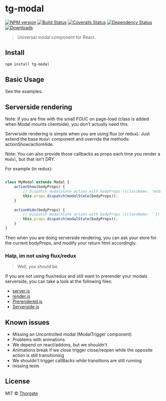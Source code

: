 # tg-modal

[![NPM version][npm-image]][npm-url]
[![Build Status][travis-image]][travis-url]
[![Coveralls Status][coveralls-image]][coveralls-url]
[![Dependency Status][depstat-image]][depstat-url]
[![Downloads][download-badge]][npm-url]

> Universal modal component for React.

## Install

```sh
npm install tg-modal
```

## Basic Usage

See the examples.

## Serverside rendering

Note: If you are fine with the small FOUC on page-load (class is added when Modal mounts clientside), you don't actually need this.

Serverside rendering is simple when you are using flux (or redux). Just extend the base `Modal` component
and override the methods: actionShow/actionHide.

Note: You can also provide those callbacks as props each time you render a `Modal`, but that isn't DRY.

For example (in redux):

```js

class MyModal extends Modal {
    actionShow(bodyProps) {
        // Dispatch modalState action with bodyProps ({className: 'modal-open'})
        this.props.dispatch(modalState(bodyProps));
    }
    
    actionHide(bodyProps) {
        // Dispatch modalState action with bodyProps ({className: ''})
        this.props.dispatch(modalState(bodyProps));
    }
}
```

Then when you are doing serverside rendering, you can ask your store for the current bodyProps,
and modify your return html accordingly.

### Halp, im not using flux/redux

> Well, you should be.

If you are not using flux/redux and still want to prerender your modals serverside, 
you can take a look at the following files:

 - [server.js](https://github.com/thorgate/tg-modal/tree/master/examples/server.js)
 - [render.js](https://github.com/thorgate/tg-modal/tree/master/examples/render.js)
 - [Prerendered.js](https://github.com/thorgate/tg-modal/tree/master/examples/components/Prerendered.js)
 - [Serverside.js](https://github.com/thorgate/tg-modal/tree/master/examples/components/Serverside.js)

## Known issues

 - Missing an Uncontrolled modal (ModalTrigger component)
 - Problems with animations
  - We depend on react/addons, but we shouldn't
  - Animations break if we close trigger close/reopen while the opposite action is still transitioning
  - We shouldn't trigger callBacks while transitions are still running
 - missing tests

## License

MIT © [Thorgate](http://github.com/thorgate)

[npm-url]: https://npmjs.org/package/tg-modal
[npm-image]: https://img.shields.io/npm/v/tg-modal.svg?style=flat-square

[travis-url]: https://travis-ci.org/thorgate/tg-modal
[travis-image]: https://img.shields.io/travis/thorgate/tg-modal.svg?style=flat-square

[coveralls-url]: https://coveralls.io/r/thorgate/tg-modal
[coveralls-image]: https://img.shields.io/coveralls/thorgate/tg-modal.svg?style=flat-square

[depstat-url]: https://david-dm.org/thorgate/tg-modal
[depstat-image]: https://david-dm.org/thorgate/tg-modal.svg?style=flat-square

[download-badge]: http://img.shields.io/npm/dm/tg-modal.svg?style=flat-square
